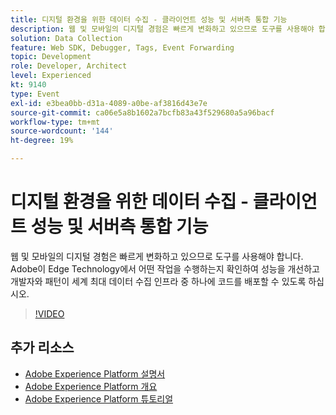```yaml
---
title: 디지털 환경을 위한 데이터 수집 - 클라이언트 성능 및 서버측 통합 기능
description: 웹 및 모바일의 디지털 경험은 빠르게 변화하고 있으므로 도구를 사용해야 합니다. Adobe이 Edge Technology에서 어떤 작업을 수행하는지 확인하여 성능을 개선하고 개발자와 패턴이 세계 최대 데이터 수집 인프라 중 하나에 코드를 배포할 수 있도록 하십시오.
solution: Data Collection
feature: Web SDK, Debugger, Tags, Event Forwarding
topic: Development
role: Developer, Architect
level: Experienced
kt: 9140
type: Event
exl-id: e3bea0bb-d31a-4089-a0be-af3816d43e7e
source-git-commit: ca06e5a8b1602a7bcfb83a43f529680a5a96bacf
workflow-type: tm+mt
source-wordcount: '144'
ht-degree: 19%

---
```


# 디지털 환경을 위한 데이터 수집 - 클라이언트 성능 및 서버측 통합 기능

웹 및 모바일의 디지털 경험은 빠르게 변화하고 있으므로 도구를 사용해야 합니다. Adobe이 Edge Technology에서 어떤 작업을 수행하는지 확인하여 성능을 개선하고 개발자와 패턴이 세계 최대 데이터 수집 인프라 중 하나에 코드를 배포할 수 있도록 하십시오.

>[!VIDEO](https://video.tv.adobe.com/v/337584/?quality=12&learn=on&hidetitle=true)

## 추가 리소스

- [Adobe Experience Platform 설명서](https://experienceleague.adobe.com/docs/experience-platform.html)
- [Adobe Experience Platform 개요](https://experienceleague.adobe.com/docs/experience-platform/landing/home.html?lang=ko)
- [Adobe Experience Platform 튜토리얼](https://experienceleague.adobe.com/docs/platform-learn/tutorials/overview.html?lang=en)
